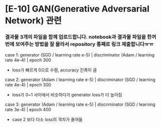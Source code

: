 # [E-10] GAN(Generative Adversarial Network) 관련

### 결과물 3개의 파일을 함께 업로드합니다. notebook과 결과물 파일을 한꺼번에 보여주는 방법을 잘 몰라서 repository 통째로 링크 제출합니다ㅠㅠ

case 1: generator (SGD / learning rate e-5) | discriminator (Adam / learning rate 4e-4) | epoch 300
* loss가 빠르게 0으로 수렴, accuracy 진폭이 큼

case 2: generator (Adam / learning rate e-5) | discriminator (SGD / learning rate 4e-4) | epoch 300
* loss가 0~1 사이에서 비슷하다가 generator loss가 더 높아짐
 
case 3: generator (Adam / learning rate e-5) | discriminator (SGD / learning rate 3e-4) | epoch 400
* case 2 보다 다소 loss의 격차가 줄어듦
